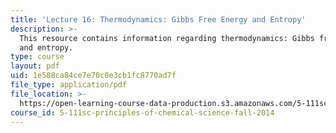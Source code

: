 ```yaml
---
title: 'Lecture 16: Thermodynamics: Gibbs Free Energy and Entropy'
description: >-
  This resource contains information regarding thermodynamics: Gibbs free energy
  and entropy.
type: course
layout: pdf
uid: 1e588ca84ce7e70c0e3cb1fc8770ad7f
file_type: application/pdf
file_location: >-
  https://open-learning-course-data-production.s3.amazonaws.com/5-111sc-principles-of-chemical-science-fall-2014/1e588ca84ce7e70c0e3cb1fc8770ad7f_MIT5_111F14_Lec16.pdf
course_id: 5-111sc-principles-of-chemical-science-fall-2014
---
```


